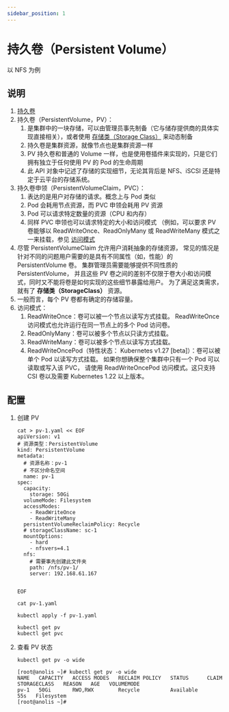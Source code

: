 ```yaml
---
sidebar_position: 1
---
```


# 持久卷（Persistent Volume）

以 NFS 为例

## 说明

1. [持久卷](https://kubernetes.io/zh-cn/docs/concepts/storage/persistent-volumes/)
2. 持久卷（PersistentVolume，PV）：
    1. 是集群中的一块存储，可以由管理员事先制备（它与储存提供商的具体实现直接相关），或者使用
       [存储类（Storage Class）](https://kubernetes.io/zh-cn/docs/concepts/storage/storage-classes/) 来动态制备
    2. 持久卷是集群资源，就像节点也是集群资源一样
    3. PV 持久卷和普通的 Volume 一样，也是使用卷插件来实现的，只是它们拥有独立于任何使用 PV 的 Pod 的生命周期
    4. 此 API 对象中记述了存储的实现细节，无论其背后是 NFS、iSCSI 还是特定于云平台的存储系统。
3. 持久卷申领（PersistentVolumeClaim，PVC）：
    1. 表达的是用户对存储的请求。概念上与 Pod 类似
    2. Pod 会耗用节点资源，而 PVC 申领会耗用 PV 资源
    3. Pod 可以请求特定数量的资源（CPU 和内存）
    4. 同样 PVC 申领也可以请求特定的大小和访问模式 （例如，可以要求 PV 卷能够以 ReadWriteOnce、ReadOnlyMany 或
       ReadWriteMany 模式之一来挂载，参见
       [访问模式](https://kubernetes.io/zh-cn/docs/concepts/storage/persistent-volumes/#access-modes)
4. 尽管 PersistentVolumeClaim 允许用户消耗抽象的存储资源， 常见的情况是针对不同的问题用户需要的是具有不同属性（如，性能）的
   PersistentVolume 卷。 集群管理员需要能够提供不同性质的 PersistentVolume， 并且这些 PV
   卷之间的差别不仅限于卷大小和访问模式，同时又不能将卷是如何实现的这些细节暴露给用户。 为了满足这类需求，就有了
   **存储类（StorageClass）** 资源。
5. 一般而言，每个 PV 卷都有确定的存储容量。
6. 访问模式：
    1. ReadWriteOnce：卷可以被一个节点以读写方式挂载。 ReadWriteOnce 访问模式也允许运行在同一节点上的多个 Pod 访问卷。
    2. ReadOnlyMany：卷可以被多个节点以只读方式挂载。
    3. ReadWriteMany：卷可以被多个节点以读写方式挂载。
    4. ReadWriteOncePod（特性状态： Kubernetes v1.27 [beta]）：卷可以被单个 Pod 以读写方式挂载。 如果你想确保整个集群中只有一个
       Pod 可以读取或写入该 PVC， 请使用 ReadWriteOncePod 访问模式。这只支持 CSI 卷以及需要 Kubernetes 1.22 以上版本。

## 配置

1. 创建 PV

    ```shell
    cat > pv-1.yaml << EOF
    apiVersion: v1
    # 资源类型：PersistentVolume
    kind: PersistentVolume
    metadata:
      # 资源名称：pv-1
      # 不区分命名空间
      name: pv-1
    spec:
      capacity:
        storage: 50Gi
      volumeMode: Filesystem
      accessModes:
        - ReadWriteOnce
        - ReadWriteMany
      persistentVolumeReclaimPolicy: Recycle
      # storageClassName: sc-1
      mountOptions:
        - hard
        - nfsvers=4.1
      nfs:
        # 需要事先创建此文件夹
        path: /nfs/pv-1/
        server: 192.168.61.167
    
    
    EOF
    
    cat pv-1.yaml
    
    kubectl apply -f pv-1.yaml
    
    kubectl get pv
    kubectl get pvc
    ```

2. 查看 PV 状态

    ```shell
    kubectl get pv -o wide
    ```

    ```shell
    [root@anolis ~]# kubectl get pv -o wide
    NAME   CAPACITY   ACCESS MODES   RECLAIM POLICY   STATUS      CLAIM   STORAGECLASS   REASON   AGE   VOLUMEMODE
    pv-1   50Gi       RWO,RWX        Recycle          Available                                   55s   Filesystem
    [root@anolis ~]#
    ```
